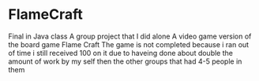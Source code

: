 # FlameCraft
Final in Java class
A group project that I did alone 
A video game version of the board game Flame Craft 
The game is not completed because i ran out of time i still received 100 on it due to haveing done about double the amount of work by my self then the other groups that had 4-5 people in them 
